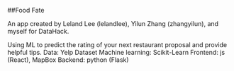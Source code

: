 ##Food Fate 

An app created by Leland Lee (lelandlee), Yilun Zhang (zhangyilun), and myself for DataHack.

Using ML to predict the rating of your next restaurant proposal and provide helpful tips.
Data: Yelp Dataset
Machine learning: Scikit-Learn
Frontend: js (React), MapBox
Backend:  python (Flask) 
